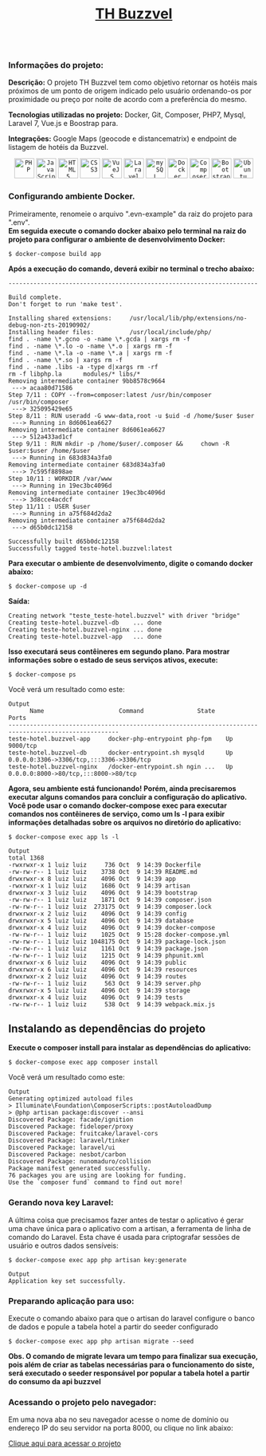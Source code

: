 <br><br>
<h1 align="center"><a href="http://localhost:8000" target="_blank">TH Buzzvel</a></h1>
<br><br>
    
### Informações do projeto:

**Descrição:** O projeto TH Buzzvel tem como objetivo retornar os hotéis mais próximos de um ponto de origem indicado pelo usuário ordenando-os por proximidade ou preço por noite de acordo com a preferência do mesmo.

**Tecnologias utilizadas no projeto:** Docker, Git,  Composer, PHP7, Mysql, Laravel 7, Vue.js e Boostrap para. 

**Integrações:** Google Maps (geocode e distancematrix) e endpoint de listagem de hotéis da Buzzvel.     

 <div align="center">
  <code><img alt="PHP"        height="40" src="http://icons.luizlima.online/php/php-original.svg"></code>
  <code><img alt="JavaScript" height="40" src="http://icons.luizlima.online/javascript/javascript-original.svg"></code>
  <code><img alt="HTML5"      height="40" src="http://icons.luizlima.online/html5/html5-plain.svg"></code>
  <code><img alt="CSS3"       height="40" src="http://icons.luizlima.online/css3/css3-plain.svg"></code>
  <code><img alt="VueJS"      height="40" src="http://icons.luizlima.online/vuejs/vuejs-original.svg"></code>
  <code><img alt="Laravel"    height="40" src="http://icons.luizlima.online/laravel/laravel-plain.svg"></code>
  <code><img alt="mySQL"      height="40" src="http://icons.luizlima.online/mysql/mysql-plain.svg"></code>
  <code><img alt="Docker"     height="40" src="http://icons.luizlima.online/docker/docker-original.svg"></code>
  <code><img alt="Composer"   height="40" src="http://icons.luizlima.online/composer/composer-original.svg"></code>
  <code><img alt="Bootstrap"  height="40" src="http://icons.luizlima.online/bootstrap/bootstrap-plain.svg"></code>
  <code><img alt="Ubuntu"     height="40" src="http://icons.luizlima.online/ubuntu/ubuntu-plain.svg"></code>
 </div>




### Configurando ambiente Docker.

Primeiramente, renomeie o arquivo ".evn-example" da raiz do projeto para ".env".<br/> 
**Em seguida execute o comando docker abaixo pelo terminal na raiz do projeto para configurar o ambiente de desenvolvimento Docker:**

`$ docker-compose build app`

**Após a execução do comando, deverá exibir no terminal o trecho abaixo:**

```
----------------------------------------------------------------------

Build complete.
Don't forget to run 'make test'.

Installing shared extensions:     /usr/local/lib/php/extensions/no-debug-non-zts-20190902/
Installing header files:          /usr/local/include/php/
find . -name \*.gcno -o -name \*.gcda | xargs rm -f
find . -name \*.lo -o -name \*.o | xargs rm -f
find . -name \*.la -o -name \*.a | xargs rm -f
find . -name \*.so | xargs rm -f
find . -name .libs -a -type d|xargs rm -rf
rm -f libphp.la      modules/* libs/*
Removing intermediate container 9bb8578c9664
 ---> acaa80d71586
Step 7/11 : COPY --from=composer:latest /usr/bin/composer /usr/bin/composer
 ---> 325095429e65
Step 8/11 : RUN useradd -G www-data,root -u $uid -d /home/$user $user
 ---> Running in 8d6061ea6627
Removing intermediate container 8d6061ea6627
 ---> 512a433ad1cf
Step 9/11 : RUN mkdir -p /home/$user/.composer &&     chown -R $user:$user /home/$user
 ---> Running in 683d834a3fa0
Removing intermediate container 683d834a3fa0
 ---> 7c595f8898ae
Step 10/11 : WORKDIR /var/www
 ---> Running in 19ec3bc4096d
Removing intermediate container 19ec3bc4096d
 ---> 3d8cce4acdcf
Step 11/11 : USER $user
 ---> Running in a75f684d2da2
Removing intermediate container a75f684d2da2
 ---> d65b0dc12158

Successfully built d65b0dc12158
Successfully tagged teste-hotel.buzzvel:latest

```

**Para executar o ambiente de desenvolvimento, digite o comando docker abaixo:**

```
$ docker-compose up -d
```

**Saída:**
```
Creating network "teste_teste-hotel.buzzvel" with driver "bridge"
Creating teste-hotel.buzzvel-db    ... done
Creating teste-hotel.buzzvel-nginx ... done
Creating teste-hotel.buzzvel-app   ... done

```

**Isso executará seus contêineres em segundo plano. Para mostrar informações sobre o estado de seus serviços ativos, execute:**

`$ docker-compose ps`

Você verá um resultado como este:

```
Output
      Name                     Command               State                    Ports                  
-----------------------------------------------------------------------------------------------------
teste-hotel.buzzvel-app     docker-php-entrypoint php-fpm    Up      9000/tcp                                
teste-hotel.buzzvel-db      docker-entrypoint.sh mysqld      Up      0.0.0.0:3306->3306/tcp,:::3306->3306/tcp
teste-hotel.buzzvel-nginx   /docker-entrypoint.sh ngin ...   Up      0.0.0.0:8000->80/tcp,:::8000->80/tcp    

```

**Agora, seu ambiente está funcionando! Porém, ainda precisaremos executar alguns comandos para concluir a configuração do aplicativo. Você pode usar o comando docker-compose exec para executar comandos nos contêineres de serviço, como um ls -l para exibir informações detalhadas sobre os arquivos no diretório do aplicativo:**

`$ docker-compose exec app ls -l`

```
Output
total 1368
-rwxrwxr-x 1 luiz luiz     736 Oct  9 14:39 Dockerfile
-rw-rw-r-- 1 luiz luiz    3738 Oct  9 14:39 README.md
drwxrwxr-x 8 luiz luiz    4096 Oct  9 14:39 app
-rwxrwxr-x 1 luiz luiz    1686 Oct  9 14:39 artisan
drwxrwxr-x 3 luiz luiz    4096 Oct  9 14:39 bootstrap
-rw-rw-r-- 1 luiz luiz    1871 Oct  9 14:39 composer.json
-rw-rw-r-- 1 luiz luiz  273175 Oct  9 14:39 composer.lock
drwxrwxr-x 2 luiz luiz    4096 Oct  9 14:39 config
drwxrwxr-x 5 luiz luiz    4096 Oct  9 14:39 database
drwxrwxr-x 4 luiz luiz    4096 Oct  9 14:39 docker-compose
-rw-rw-r-- 1 luiz luiz    1025 Oct  9 15:28 docker-compose.yml
-rw-rw-r-- 1 luiz luiz 1048175 Oct  9 14:39 package-lock.json
-rw-rw-r-- 1 luiz luiz    1161 Oct  9 14:39 package.json
-rw-rw-r-- 1 luiz luiz    1215 Oct  9 14:39 phpunit.xml
drwxrwxr-x 6 luiz luiz    4096 Oct  9 14:39 public
drwxrwxr-x 6 luiz luiz    4096 Oct  9 14:39 resources
drwxrwxr-x 2 luiz luiz    4096 Oct  9 14:39 routes
-rw-rw-r-- 1 luiz luiz     563 Oct  9 14:39 server.php
drwxrwxr-x 5 luiz luiz    4096 Oct  9 14:39 storage
drwxrwxr-x 4 luiz luiz    4096 Oct  9 14:39 tests
-rw-rw-r-- 1 luiz luiz     538 Oct  9 14:39 webpack.mix.js

```

## Instalando as dependências do projeto

**Execute o composer install para instalar as dependências do aplicativo:**

```$ docker-compose exec app composer install```

Você verá um resultado como este:

```
Output
Generating optimized autoload files
> Illuminate\Foundation\ComposerScripts::postAutoloadDump
> @php artisan package:discover --ansi
Discovered Package: facade/ignition
Discovered Package: fideloper/proxy
Discovered Package: fruitcake/laravel-cors
Discovered Package: laravel/tinker
Discovered Package: laravel/ui
Discovered Package: nesbot/carbon
Discovered Package: nunomaduro/collision
Package manifest generated successfully.
76 packages you are using are looking for funding.
Use the `composer fund` command to find out more!

```

### Gerando nova key Laravel:

A última coisa que precisamos fazer antes de testar o aplicativo é gerar uma chave única para o aplicativo com a artisan, a ferramenta de linha de comando do Laravel. Esta chave é usada para criptografar sessões de usuário e outros dados sensíveis:

```$ docker-compose exec app php artisan key:generate```

```
Output
Application key set successfully.
```

### Preparando aplicação para uso:

Execute o comando abaixo para que o artisan do laravel configure o banco de dados e popule a tabela hotel a partir do seeder configurado

```$ docker-compose exec app php artisan migrate --seed```

**Obs. O comando de migrate levara um tempo para finalizar sua execução, pois além de criar as tabelas necessárias para o funcionamento do siste, será executado o seeder responsável por popular a tabela hotel a partir do consumo da api buzzvel**


### Acessando o projeto pelo navegador:

Em uma nova aba no seu navegador acesse o nome de domínio ou endereço IP do seu servidor na porta 8000, ou clique no link abaixo:

[Clique aqui para acessar o projeto](http://localhost:8000)

